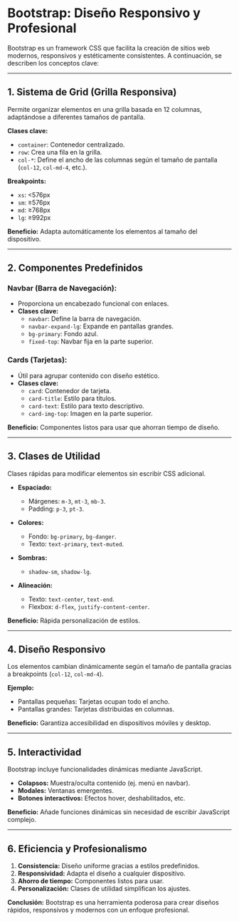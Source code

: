 # **Bootstrap: Diseño Responsivo y Profesional**

Bootstrap es un framework CSS que facilita la creación de sitios web modernos, responsivos y estéticamente consistentes. A continuación, se describen los conceptos clave:

---

## **1. Sistema de Grid (Grilla Responsiva)**
Permite organizar elementos en una grilla basada en 12 columnas, adaptándose a diferentes tamaños de pantalla.

 **Clases clave:**
  - `container`: Contenedor centralizado.
  - `row`: Crea una fila en la grilla.
  - `col-*`: Define el ancho de las columnas según el tamaño de pantalla (`col-12`, `col-md-4`, etc.).

  **Breakpoints:**
  - `xs`: <576px
  - `sm`: ≥576px
  - `md`: ≥768px
  - `lg`: ≥992px

**Beneficio:** Adapta automáticamente los elementos al tamaño del dispositivo.

---

## **2. Componentes Predefinidos**

### **Navbar (Barra de Navegación):**
- Proporciona un encabezado funcional con enlaces.
- **Clases clave:**
  - `navbar`: Define la barra de navegación.
  - `navbar-expand-lg`: Expande en pantallas grandes.
  - `bg-primary`: Fondo azul.
  - `fixed-top`: Navbar fija en la parte superior.

### **Cards (Tarjetas):**
- Útil para agrupar contenido con diseño estético.
- **Clases clave:**
  - `card`: Contenedor de tarjeta.
  - `card-title`: Estilo para títulos.
  - `card-text`: Estilo para texto descriptivo.
  - `card-img-top`: Imagen en la parte superior.

**Beneficio:** Componentes listos para usar que ahorran tiempo de diseño.

---

## **3. Clases de Utilidad**
Clases rápidas para modificar elementos sin escribir CSS adicional.

- **Espaciado:**
  - Márgenes: `m-3`, `mt-3`, `mb-3`.
  - Padding: `p-3`, `pt-3`.

- **Colores:**
  - Fondo: `bg-primary`, `bg-danger`.
  - Texto: `text-primary`, `text-muted`.

- **Sombras:**
  - `shadow-sm`, `shadow-lg`.

- **Alineación:**
  - Texto: `text-center`, `text-end`.
  - Flexbox: `d-flex`, `justify-content-center`.

**Beneficio:** Rápida personalización de estilos.

---

## **4. Diseño Responsivo**
Los elementos cambian dinámicamente según el tamaño de pantalla gracias a breakpoints (`col-12`, `col-md-4`).

**Ejemplo:**
- Pantallas pequeñas: Tarjetas ocupan todo el ancho.
- Pantallas grandes: Tarjetas distribuidas en columnas.

**Beneficio:** Garantiza accesibilidad en dispositivos móviles y desktop.

---

## **5. Interactividad**
Bootstrap incluye funcionalidades dinámicas mediante JavaScript.

- **Colapsos:** Muestra/oculta contenido (ej. menú en navbar).
- **Modales:** Ventanas emergentes.
- **Botones interactivos:** Efectos hover, deshabilitados, etc.

**Beneficio:** Añade funciones dinámicas sin necesidad de escribir JavaScript complejo.

---

## **6. Eficiencia y Profesionalismo**
1. **Consistencia:** Diseño uniforme gracias a estilos predefinidos.
2. **Responsividad:** Adapta el diseño a cualquier dispositivo.
3. **Ahorro de tiempo:** Componentes listos para usar.
4. **Personalización:** Clases de utilidad simplifican los ajustes.

**Conclusión:** Bootstrap es una herramienta poderosa para crear diseños rápidos, responsivos y modernos con un enfoque profesional.
